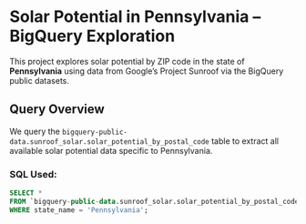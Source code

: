 # Solar Potential in Pennsylvania – BigQuery Exploration

This project explores solar potential by ZIP code in the state of **Pennsylvania** using data from Google’s Project Sunroof via the BigQuery public datasets.

##  Query Overview

We query the `bigquery-public-data.sunroof_solar.solar_potential_by_postal_code` table to extract all available solar potential data specific to Pennsylvania.

### SQL Used:
```sql
SELECT *
FROM `bigquery-public-data.sunroof_solar.solar_potential_by_postal_code`
WHERE state_name = 'Pennsylvania';
